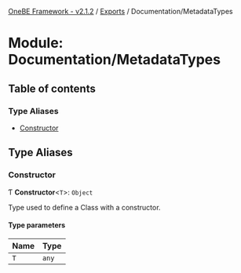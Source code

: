 [OneBE Framework - v2.1.2](../README.md) / [Exports](../modules.md) / Documentation/MetadataTypes

# Module: Documentation/MetadataTypes

## Table of contents

### Type Aliases

- [Constructor](Documentation_MetadataTypes.md#constructor)

## Type Aliases

### Constructor

Ƭ **Constructor**<`T`\>: `Object`

Type used to define a Class with a constructor.

#### Type parameters

| Name | Type |
| :------ | :------ |
| `T` | `any` |
